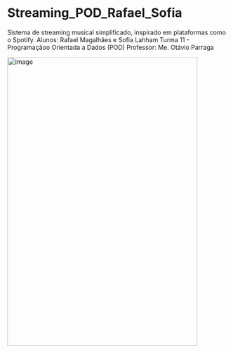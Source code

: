 # Streaming_POD_Rafael_Sofia
Sistema de streaming musical simplificado, inspirado em plataformas como o Spotify.
Alunos: Rafael Magalhães e Sofia Lahham
Turma 11 - Programaçãoo Orientada a Dados (POD)
Professor: Me. Otávio Parraga

<img width="433" height="658" alt="image" src="https://github.com/user-attachments/assets/6da4e6bc-d98c-46d6-b7bd-23045505bbbd" />
